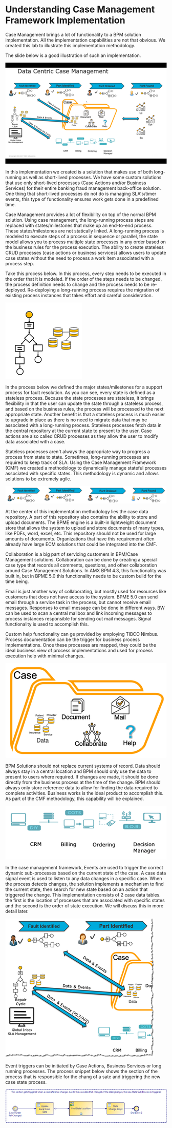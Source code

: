 # Understanding Case Management Framework Implementation
Case Management brings a lot of functionality to a BPM solution implementation. All the implementation capabilities are not that obvious. We created this lab to illustrate this implementation methodology. 

The slide below is a good illustration of such an implementation. 

![build_project](images/buildproject/8.png)

In this implementation we created is a solution that makes use of both long-running as well as short-lived processes. We have some custom solutions that use only short-lived processes (Case Actions and/or Business Services) for their entire banking fraud management back-office solution. One thing that short-lived processes do not do is managing SLA's/timer events, this type of functionality ensures work gets done in a predefined time. 

Case Management provides a lot of flexibility on top of the normal BPM solution. Using case management, the long-running process steps are replaced with states/milestones that make up an end-to-end process. These states/milestones are not statically linked. A long-running process is modeled to execute steps of a process in sequence or parallel, the state model allows you to process multiple state processes in any order based on the business rules for the process execution. The ability to create stateless CRUD processes (case actions or business services) allows users to update case states without the need to process a work item associated with a process step. 

Take this process below. In this process, every step needs to be executed in the order that it is modeled. If the order of the steps needs to be changed, the process definition needs to change and the process needs to be re-deployed. Re-deploying a long-running process requires the migration of existing process instances that takes effort and careful consideration. 

![build_project](images/buildproject/9.png)

In the process below we defined the major states/milestones for a support process for fault resolution. As you can see, every state is defined as a stateless process. Because the state processes are stateless, it brings flexibility in that the user can update the state through a stateless process, and based on the business rules, the process will be processed to the next appropriate state. Another benefit is that a stateless process is much easier to upgrade in place as there is no need to migrate data that may be associated with a long-running process. Stateless processes fetch data in the central repository at the current state to present to the user. Case actions are also called CRUD processes as they allow the user to modify data associated with a case. 

Stateless processes aren't always the appropriate way to progress a process from state to state. Sometimes, long-running processes are required to keep track of SLA. Using the Case Management Framework (CMF) we created a methodology to dynamically manage stateful processes associated with specific states. This methodology is dynamic and allows solutions to be extremely agile. 

![build_project](images/buildproject/10.png)

At the center of this implementation methodology lies the case data repository. A part of this repository also contains the ability to store and upload documents. The BPME engine is a built-in lightweight document store that allows the system to upload and store documents of many types, like PDFs, word, excel, etc. This repository should not be used for large amounts of documents. Organizations that have this requirement often already have large ECM solutions that could be integrated into the CMF.

Collaboration is a big part of servicing customers in BPM/Case Management solutions. Collaboration can be done by creating a special case type that records all comments, questions, and other collaboration around Case Management Solutions. In AMX BPM 4.3, this functionality was built in, but in BPME 5.0 this functionality needs to be custom build for the time being. 

Email is just another way of collaborating, but mostly used for resources like customers that does not have access to the system. BPME 5.0 can send email through a service task in the process, but cannot receive email messages. Responses to email message can be done in different ways. BW can be used to scan a central mailbox and link incoming messages to process instances responsible for sending out mail messages. Signal functionality is used to accomplish this. 

Custom help functionality can ge provided by employing TIBCO Nimbus. Process documentation can be the trigger for business process implementations. Once these processes are mapped, they could be the ideal business view of process implementations and used for process execution help with minimal changes.


![build_project](images/buildproject/31.png)

BPM Solutions should not replace current systems of record. Data should always stay in a central location and BPM should only use the data to present to users where required. If changes are made, it should be done directly from the business process at the time of the change. BPM should always only store reference data to allow for finding the data required to complete activities. Business works is the ideal product to accomplish this. As part of the CMF methodology, this capability will be explained.

![build_project](images/buildproject/30.png)

In the case management framework, Events are used to trigger the correct dynamic sub-processes based on the current state of the case. A case data signal event is used to listen to any data changes in a specific case. When the process detects changes, the solution implements a mechanism to find the current state, then search for new state based on an action that triggered the change. This implementation consists of 2 case data tables. the first is the location of processes that are associated with specific states and the second is the order of state execution. We will discuss this in more detail later.  


![build_project](images/buildproject/34.png)

Event triggers can be initiated by Case Actions, Business Services or long running processes. The process snippet below shows the section of the process that is responsible for the chang of a sate and triggering the new case state process.

![build_project](images/buildproject/35.png)
